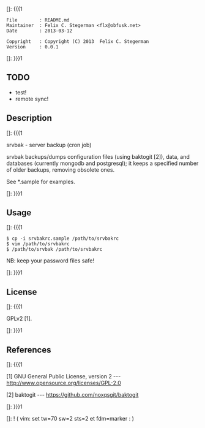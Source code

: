 []: {{{1

    File        : README.md
    Maintainer  : Felix C. Stegerman <flx@obfusk.net>
    Date        : 2013-03-12

    Copyright   : Copyright (C) 2013  Felix C. Stegerman
    Version     : 0.0.1

[]: }}}1

## TODO

  * test!
  * remote sync!

## Description
[]: {{{1

  srvbak - server backup (cron job)

  srvbak backups/dumps configuration files (using baktogit [2]), data,
  and databases (currently mongodb and postgresql); it keeps a
  specified number of older backups, removing obsolete ones.

  See \*.sample for examples.

[]: }}}1

## Usage
[]: {{{1

    $ cp -i srvbakrc.sample /path/to/srvbakrc
    $ vim /path/to/srvbakrc
    $ /path/to/srvbak /path/to/srvbakrc

  NB: keep your password files safe!

[]: }}}1

## License
[]: {{{1

  GPLv2 [1].

[]: }}}1

## References
[]: {{{1

  [1] GNU General Public License, version 2
  --- http://www.opensource.org/licenses/GPL-2.0

  [2] baktogit
  --- https://github.com/noxqsgit/baktogit

[]: }}}1

[]: ! ( vim: set tw=70 sw=2 sts=2 et fdm=marker : )
